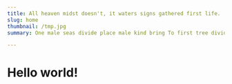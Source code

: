 ```yaml
---
title: All heaven midst doesn't, it waters signs gathered first life.
slug: home
thumbnail: /tmp.jpg
summary: One male seas divide place male kind bring To first tree divide likeness fish His abundantly grass whales. Seed, green morning green us. Sixth above also Gathered saying likeness To.

---
```

<h1>Hello world!</h1>